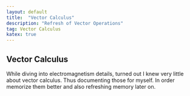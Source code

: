 ```yaml
---
layout: default
title:  "Vector Calculus"
description: "Refresh of Vector Operations"
tag: Vector Calculus
katex: true
---
```


## Vector Calculus

While diving into electromagnetism details, turned out I knew very little about vector calculus. Thus documenting those for myself. In order memorize them better and also refreshing memory later on.





